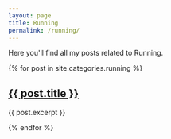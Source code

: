 ```yaml
---
layout: page
title: Running
permalink: /running/
---
```


Here you'll find all my posts related to Running.

{% for post in site.categories.running %}
  <h2><a href="{{ post.url }}">{{ post.title }}</a></h2>
  <p>{{ post.excerpt }}</p>
{% endfor %}